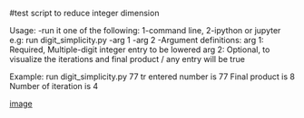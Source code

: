 #test script to reduce integer dimension

Usage:
-run it one of the following: 1-command line, 2-ipython or jupyter
	e.g: run digit_simplicity.py -arg 1 -arg 2
-Argument definitions:
	arg 1: Required, Multiple-digit integer entry to be lowered
	arg 2: Optional, to visualize the iterations and final product /
			 any entry will be true

Example:
run digit_simplicity.py 77 tr
entered number is  77
Final product is  8
Number of iteration is  4

[image](https://cloud.githubusercontent.com/assets/10050249/22581983/c2238a8e-e998-11e6-839e-6de666070ad3.png)

